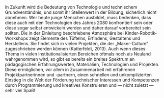 <!-- filename: 05_Fazit.md -->
<!-- title: Fazit -->

In Zukunft wird die Bedeutung von Technologie und technischem Grundverständnis, und somit ihr Stellenwert in der Bildung, sicherlich nicht abnehmen. Wer heute junge Menschen ausbildet, muss bedenken, dass diese auch mit den Technologien des Jahres 2080 konfrontiert sein oder diese sogar selbst entwickeln werden und daher darauf vorbereitet sein sollten. Die in der Einleitung beschriebene Atmosphäre bei Kinder-Robotik-Workshops zeigt Elemente des Tüftelns, Erfindens, Gestaltens und Herstellens. Sie findet sich in vielen Projekten, die der „Maker-Culture” zugeschrieben werden können (Katterfeldt, 2013). Auch wenn dieses Thema in vielen institutionalisierten Bereichen oftmals noch als Neuland wahrgenommen wird, so gibt es bereits ein breites Spektrum an pädagogischen Erfahrungswerten, Materialien, Technologien und Projekten. Diese ermöglichen, vor allem in Zusammenarbeit mit erfahrenen Projektpartnerinnen und -partnern, einen schnellen und unkomplizierten Einstieg in die Welt der Förderung technischer Interessen und Kompetenzen durch Programmierung und kreatives Konstruieren und — nicht zuletzt — sehr viel Spaß!
